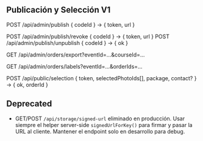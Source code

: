 ## Publicación y Selección V1

POST /api/admin/publish { codeId } -> { token, url }

POST /api/admin/publish/revoke { codeId } -> { token, url }
POST /api/admin/publish/unpublish { codeId } -> { ok }

GET /api/admin/orders/export?eventId=...&courseId=...

GET /api/admin/orders/labels?eventId=...&orderIds=...

POST /api/public/selection { token, selectedPhotoIds[], package, contact? } -> { ok, orderId }

## Deprecated

- GET/POST `/api/storage/signed-url` eliminado en producción. Usar siempre el helper server-side `signedUrlForKey()` para firmar y pasar la URL al cliente. Mantener el endpoint solo en desarrollo para debug.


